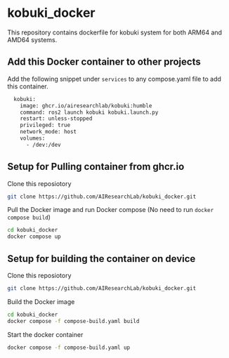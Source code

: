 # kobuki_docker

This repository contains dockerfile for kobuki system for both ARM64 and AMD64 systems.

## Add this Docker container to other projects

Add the following snippet under `services` to any compose.yaml file to add this container.

```bash
  kobuki:
    image: ghcr.io/airesearchlab/kobuki:humble
    command: ros2 launch kobuki kobuki.launch.py
    restart: unless-stopped
    privileged: true
    network_mode: host
    volumes:
      - /dev:/dev
```

## Setup for Pulling container from ghcr.io

Clone this reposiotory

```bash
git clone https://github.com/AIResearchLab/kobuki_docker.git
```

Pull the Docker image and run Docker compose (No need to run `docker compose build`)
```bash
cd kobuki_docker
docker compose up
```

## Setup for building the container on device

Clone this reposiotory

```bash
git clone https://github.com/AIResearchLab/kobuki_docker.git
```

Build the Docker image
```bash
cd kobuki_docker
docker compose -f compose-build.yaml build
```

Start the docker container
```bash
docker compose -f compose-build.yaml up
```



